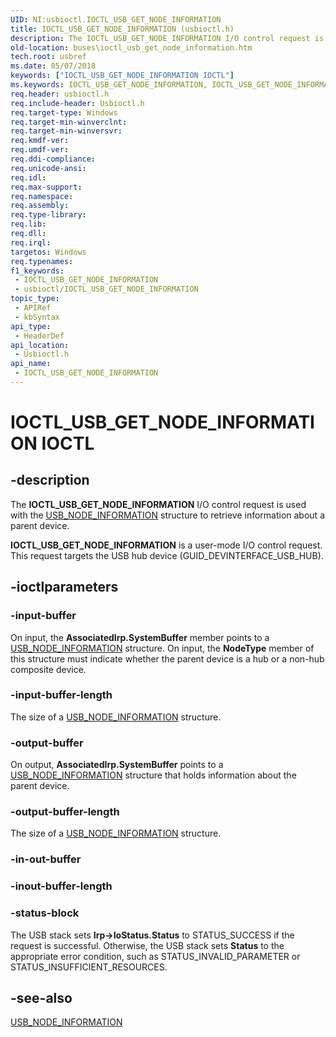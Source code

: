 ```yaml
---
UID: NI:usbioctl.IOCTL_USB_GET_NODE_INFORMATION
title: IOCTL_USB_GET_NODE_INFORMATION (usbioctl.h)
description: The IOCTL_USB_GET_NODE_INFORMATION I/O control request is used with the USB_NODE_INFORMATION structure to retrieve information about a parent device.IOCTL_USB_GET_NODE_INFORMATION is a user-mode I/O control request.
old-location: buses\ioctl_usb_get_node_information.htm
tech.root: usbref
ms.date: 05/07/2018
keywords: ["IOCTL_USB_GET_NODE_INFORMATION IOCTL"]
ms.keywords: IOCTL_USB_GET_NODE_INFORMATION, IOCTL_USB_GET_NODE_INFORMATION control, IOCTL_USB_GET_NODE_INFORMATION control code [Buses], buses.ioctl_usb_get_node_information, usbioctl/IOCTL_USB_GET_NODE_INFORMATION, usbirp_123647fe-f02f-4961-aef8-1036be8727b8.xml
req.header: usbioctl.h
req.include-header: Usbioctl.h
req.target-type: Windows
req.target-min-winverclnt: 
req.target-min-winversvr: 
req.kmdf-ver: 
req.umdf-ver: 
req.ddi-compliance: 
req.unicode-ansi: 
req.idl: 
req.max-support: 
req.namespace: 
req.assembly: 
req.type-library: 
req.lib: 
req.dll: 
req.irql: 
targetos: Windows
req.typenames: 
f1_keywords:
 - IOCTL_USB_GET_NODE_INFORMATION
 - usbioctl/IOCTL_USB_GET_NODE_INFORMATION
topic_type:
 - APIRef
 - kbSyntax
api_type:
 - HeaderDef
api_location:
 - Usbioctl.h
api_name:
 - IOCTL_USB_GET_NODE_INFORMATION
---
```


# IOCTL_USB_GET_NODE_INFORMATION IOCTL


## -description

The <b>IOCTL_USB_GET_NODE_INFORMATION</b> I/O control request is used with the <a href="/windows-hardware/drivers/ddi/usbioctl/ns-usbioctl-_usb_node_information">USB_NODE_INFORMATION</a> structure to retrieve information about a parent device.

<b>IOCTL_USB_GET_NODE_INFORMATION</b> is a user-mode I/O control request. This request targets the USB hub device (GUID_DEVINTERFACE_USB_HUB).

## -ioctlparameters

### -input-buffer

On input, the <b>AssociatedIrp.SystemBuffer</b> member points to a <a href="/windows-hardware/drivers/ddi/usbioctl/ns-usbioctl-_usb_node_information">USB_NODE_INFORMATION</a> structure. On input, the <b>NodeType</b> member of this structure must indicate whether the parent device is a hub or a non-hub composite device.

### -input-buffer-length

The size of a <a href="/windows-hardware/drivers/ddi/usbioctl/ns-usbioctl-_usb_node_information">USB_NODE_INFORMATION</a> structure.

### -output-buffer

On output, <b>AssociatedIrp.SystemBuffer</b> points to a <a href="/windows-hardware/drivers/ddi/usbioctl/ns-usbioctl-_usb_node_information">USB_NODE_INFORMATION</a> structure that holds information about the parent device.

### -output-buffer-length

The size of a <a href="/windows-hardware/drivers/ddi/usbioctl/ns-usbioctl-_usb_node_information">USB_NODE_INFORMATION</a> structure.

### -in-out-buffer

### -inout-buffer-length

### -status-block

The USB stack sets <b>Irp->IoStatus.Status</b> to STATUS_SUCCESS if the request is successful. Otherwise, the USB stack sets <b>Status</b> to the appropriate error condition, such as STATUS_INVALID_PARAMETER or STATUS_INSUFFICIENT_RESOURCES.

## -see-also

<a href="/windows-hardware/drivers/ddi/usbioctl/ns-usbioctl-_usb_node_information">USB_NODE_INFORMATION</a>
